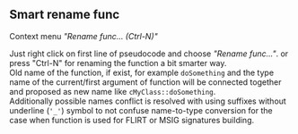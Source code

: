 ## Smart rename func
Context menu *"Rename func... (Ctrl-N)"*

Just right click on first line of pseudocode and choose *"Rename func..."*. or press "Ctrl-N" for renaming the function a bit smarter way.  
Old name of the function, if exist, for example `doSomething` and the type name of the current/first argument of function will be connected together and proposed as new name like `cMyClass::doSomething`.  
Additionally possible names conflict is resolved with using suffixes without underline (`'_'`) symbol to not confuse name-to-type conversion for the case when function is used for FLIRT or MSIG signatures building.
